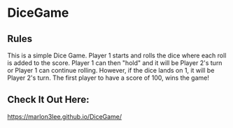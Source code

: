 # DiceGame
## Rules
This is a simple Dice Game. Player 1 starts and rolls the dice where each roll is added to the score. Player 1 can then "hold" and it will be Player 2's turn or Player 1 can continue rolling. However, if the dice lands on
1, it will be Player 2's turn. The first player to have a score of 100, wins the game!
## Check It Out Here:
https://marlon3lee.github.io/DiceGame/
